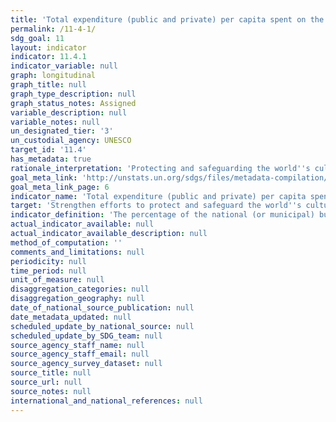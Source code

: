 ```yaml
---
title: 'Total expenditure (public and private) per capita spent on the preservation, protection and conservation of all cultural and natural heritage, by type of heritage (cultural, natural, mixed and World Heritage Centre designation), level of government (national, regional and local/municipal), type of expenditure (operating expenditure/investment) and type of private funding (donations in kind, private nonprofit sector and sponsorship)'
permalink: /11-4-1/
sdg_goal: 11
layout: indicator
indicator: 11.4.1
indicator_variable: null
graph: longitudinal
graph_title: null
graph_type_description: null
graph_status_notes: Assigned
variable_description: null
variable_notes: null
un_designated_tier: '3'
un_custodial_agency: UNESCO
target_id: '11.4'
has_metadata: true
rationale_interpretation: 'Protecting and safeguarding the world''s cultural and natural heritage require public investment at different level of governmental including at city level. This indicator would allow insight whether countries are maintaining, expanding or decreasing their efforts for safeguarding their cultural natural heritage.'
goal_meta_link: 'http://unstats.un.org/sdgs/files/metadata-compilation/Metadata-Goal-11.pdf'
goal_meta_link_page: 6
indicator_name: 'Total expenditure (public and private) per capita spent on the preservation, protection and conservation of all cultural and natural heritage, by type of heritage (cultural, natural, mixed and World Heritage Centre designation), level of government (national, regional and local/municipal), type of expenditure (operating expenditure/investment) and type of private funding (donations in kind, private nonprofit sector and sponsorship)'
target: 'Strengthen efforts to protect and safeguard the world''s cultural and natural heritage.'
indicator_definition: 'The percentage of the national (or municipal) budget provided for maintaining and preserving cultural and natural heritage. This indicator represents the share of national (or municipal) budget which is dedicated to the safeguarding, protection of national cultural natural heritage including World Heritage sites.  for equation, see report.'
actual_indicator_available: null
actual_indicator_available_description: null
method_of_computation: ''
comments_and_limitations: null
periodicity: null
time_period: null
unit_of_measure: null
disaggregation_categories: null
disaggregation_geography: null
date_of_national_source_publication: null
date_metadata_updated: null
scheduled_update_by_national_source: null
scheduled_update_by_SDG_team: null
source_agency_staff_name: null
source_agency_staff_email: null
source_agency_survey_dataset: null
source_title: null
source_url: null
source_notes: null
international_and_national_references: null
---
```


